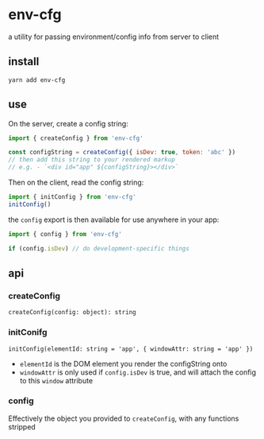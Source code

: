 # env-cfg

a utility for passing environment/config info from server to client

## install

```shell
yarn add env-cfg
```

## use

On the server, create a config string:

```js
import { createConfig } from 'env-cfg'

const configString = createConfig({ isDev: true, token: 'abc' })
// then add this string to your rendered markup
// e.g. - `<div id="app" ${configString}></div>`
```

Then on the client, read the config string:

```js
import { initConfig } from 'env-cfg'
initConfig()
```

the `config` export is then available for use anywhere in your app:

```js
import { config } from 'env-cfg'

if (config.isDev) // do development-specific things
```

## api

### createConfig

`createConfig(config: object): string`

### initConifg

`initConfig(elementId: string = 'app', { windowAttr: string = 'app' })`

- `elementId` is the DOM element you render the configString onto
- `windowAttr` is only used if `config.isDev` is true, and will attach the config to this `window` attribute

### config

Effectively the object you provided to `createConfig`, with any functions stripped
